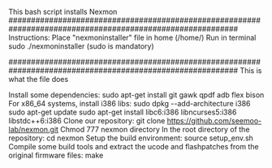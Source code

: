 This bash script installs Nexmon
###########################################################################################################
Instructions:
Place "nexmoninstaller" file in home (/home/)
Run in terminal sudo ./nexmoninstaller (sudo is mandatory)

###########################################################################################################
This is what the file does

Install some dependencies: sudo apt-get install git gawk qpdf adb flex bison
For x86_64 systems, install i386 libs:
sudo dpkg --add-architecture i386
sudo apt-get update
sudo apt-get install libc6:i386 libncurses5:i386 libstdc++6:i386
Clone our repository: git clone https://github.com/seemoo-lab/nexmon.git
Chmod 777 nexmon directory
In the root directory of the repository: cd nexmon
Setup the build environment: source setup_env.sh
Compile some build tools and extract the ucode and flashpatches from the original firmware files: make
